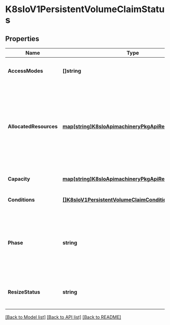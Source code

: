 # K8sIoV1PersistentVolumeClaimStatus

## Properties
Name | Type | Description | Notes
------------ | ------------- | ------------- | -------------
**AccessModes** | **[]string** | AccessModes contains the actual access modes the volume backing the PVC has. More info: https://kubernetes.io/docs/concepts/storage/persistent-volumes#access-modes-1 | [optional] [default to null]
**AllocatedResources** | [**map[string]K8sIoApimachineryPkgApiResourceQuantity**](k8s.io.apimachinery.pkg.api.resource.Quantity.md) | The storage resource within AllocatedResources tracks the capacity allocated to a PVC. It may be larger than the actual capacity when a volume expansion operation is requested. For storage quota, the larger value from allocatedResources and PVC.spec.resources is used. If allocatedResources is not set, PVC.spec.resources alone is used for quota calculation. If a volume expansion capacity request is lowered, allocatedResources is only lowered if there are no expansion operations in progress and if the actual volume capacity is equal or lower than the requested capacity. This is an alpha field and requires enabling RecoverVolumeExpansionFailure feature. | [optional] [default to null]
**Capacity** | [**map[string]K8sIoApimachineryPkgApiResourceQuantity**](k8s.io.apimachinery.pkg.api.resource.Quantity.md) | Represents the actual resources of the underlying volume. | [optional] [default to null]
**Conditions** | [**[]K8sIoV1PersistentVolumeClaimCondition**](k8s.io.v1.PersistentVolumeClaimCondition.md) | Current Condition of persistent volume claim. If underlying persistent volume is being resized then the Condition will be set to &#39;ResizeStarted&#39;. | [optional] [default to null]
**Phase** | **string** | Phase represents the current phase of PersistentVolumeClaim.  Possible enum values:  - &#x60;\&quot;Bound\&quot;&#x60; used for PersistentVolumeClaims that are bound  - &#x60;\&quot;Lost\&quot;&#x60; used for PersistentVolumeClaims that lost their underlying PersistentVolume. The claim was bound to a PersistentVolume and this volume does not exist any longer and all data on it was lost.  - &#x60;\&quot;Pending\&quot;&#x60; used for PersistentVolumeClaims that are not yet bound | [optional] [default to null]
**ResizeStatus** | **string** | ResizeStatus stores status of resize operation. ResizeStatus is not set by default but when expansion is complete resizeStatus is set to empty string by resize controller or kubelet. This is an alpha field and requires enabling RecoverVolumeExpansionFailure feature. | [optional] [default to null]

[[Back to Model list]](../README.md#documentation-for-models) [[Back to API list]](../README.md#documentation-for-api-endpoints) [[Back to README]](../README.md)


